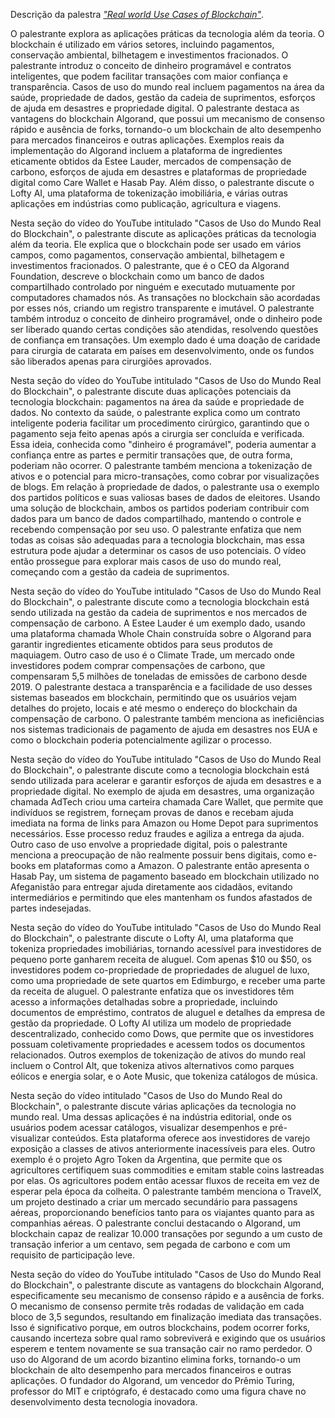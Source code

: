 Descrição da palestra *["Real world Use Cases of Blockchain"](https://www.youtube.com/watch?v=gKA1mzajwyA)*.

O palestrante explora as aplicações práticas da tecnologia além da teoria. O blockchain é utilizado em vários setores, incluindo pagamentos, conservação ambiental, bilhetagem e investimentos fracionados. O palestrante introduz o conceito de dinheiro programável e contratos inteligentes, que podem facilitar transações com maior confiança e transparência. Casos de uso do mundo real incluem pagamentos na área da saúde, propriedade de dados, gestão da cadeia de suprimentos, esforços de ajuda em desastres e propriedade digital. O palestrante destaca as vantagens do blockchain Algorand, que possui um mecanismo de consenso rápido e ausência de forks, tornando-o um blockchain de alto desempenho para mercados financeiros e outras aplicações. Exemplos reais da implementação do Algorand incluem a plataforma de ingredientes eticamente obtidos da Estee Lauder, mercados de compensação de carbono, esforços de ajuda em desastres e plataformas de propriedade digital como Care Wallet e Hasab Pay. Além disso, o palestrante discute o Lofty AI, uma plataforma de tokenização imobiliária, e várias outras aplicações em indústrias como publicação, agricultura e viagens.

Nesta seção do vídeo do YouTube intitulado "Casos de Uso do Mundo Real do Blockchain", o palestrante discute as aplicações práticas da tecnologia além da teoria. Ele explica que o blockchain pode ser usado em vários campos, como pagamentos, conservação ambiental, bilhetagem e investimentos fracionados. O palestrante, que é o CEO da Algorand Foundation, descreve o blockchain como um banco de dados compartilhado controlado por ninguém e executado mutuamente por computadores chamados nós. As transações no blockchain são acordadas por esses nós, criando um registro transparente e imutável. O palestrante também introduz o conceito de dinheiro programável, onde o dinheiro pode ser liberado quando certas condições são atendidas, resolvendo questões de confiança em transações. Um exemplo dado é uma doação de caridade para cirurgia de catarata em países em desenvolvimento, onde os fundos são liberados apenas para cirurgiões aprovados.

Nesta seção do vídeo do YouTube intitulado "Casos de Uso do Mundo Real do Blockchain", o palestrante discute duas aplicações potenciais da tecnologia blockchain: pagamentos na área da saúde e propriedade de dados. No contexto da saúde, o palestrante explica como um contrato inteligente poderia facilitar um procedimento cirúrgico, garantindo que o pagamento seja feito apenas após a cirurgia ser concluída e verificada. Essa ideia, conhecida como "dinheiro é programável", poderia aumentar a confiança entre as partes e permitir transações que, de outra forma, poderiam não ocorrer. O palestrante também menciona a tokenização de ativos e o potencial para micro-transações, como cobrar por visualizações de blogs. Em relação à propriedade de dados, o palestrante usa o exemplo dos partidos políticos e suas valiosas bases de dados de eleitores. Usando uma solução de blockchain, ambos os partidos poderiam contribuir com dados para um banco de dados compartilhado, mantendo o controle e recebendo compensação por seu uso. O palestrante enfatiza que nem todas as coisas são adequadas para a tecnologia blockchain, mas essa estrutura pode ajudar a determinar os casos de uso potenciais. O vídeo então prossegue para explorar mais casos de uso do mundo real, começando com a gestão da cadeia de suprimentos.

Nesta seção do vídeo do YouTube intitulado "Casos de Uso do Mundo Real do Blockchain", o palestrante discute como a tecnologia blockchain está sendo utilizada na gestão da cadeia de suprimentos e nos mercados de compensação de carbono. A Estee Lauder é um exemplo dado, usando uma plataforma chamada Whole Chain construída sobre o Algorand para garantir ingredientes eticamente obtidos para seus produtos de maquiagem. Outro caso de uso é o Climate Trade, um mercado onde investidores podem comprar compensações de carbono, que compensaram 5,5 milhões de toneladas de emissões de carbono desde 2019. O palestrante destaca a transparência e a facilidade de uso desses sistemas baseados em blockchain, permitindo que os usuários vejam detalhes do projeto, locais e até mesmo o endereço do blockchain da compensação de carbono. O palestrante também menciona as ineficiências nos sistemas tradicionais de pagamento de ajuda em desastres nos EUA e como o blockchain poderia potencialmente agilizar o processo.

Nesta seção do vídeo do YouTube intitulado "Casos de Uso do Mundo Real do Blockchain", o palestrante discute como a tecnologia blockchain está sendo utilizada para acelerar e garantir esforços de ajuda em desastres e a propriedade digital. No exemplo de ajuda em desastres, uma organização chamada AdTech criou uma carteira chamada Care Wallet, que permite que indivíduos se registrem, forneçam provas de danos e recebam ajuda imediata na forma de links para Amazon ou Home Depot para suprimentos necessários. Esse processo reduz fraudes e agiliza a entrega da ajuda. Outro caso de uso envolve a propriedade digital, pois o palestrante menciona a preocupação de não realmente possuir bens digitais, como e-books em plataformas como a Amazon. O palestrante então apresenta o Hasab Pay, um sistema de pagamento baseado em blockchain utilizado no Afeganistão para entregar ajuda diretamente aos cidadãos, evitando intermediários e permitindo que eles mantenham os fundos afastados de partes indesejadas.

Nesta seção do vídeo do YouTube intitulado "Casos de Uso do Mundo Real do Blockchain", o palestrante discute o Lofty AI, uma plataforma que tokeniza propriedades imobiliárias, tornando acessível para investidores de pequeno porte ganharem receita de aluguel. Com apenas $10 ou $50, os investidores podem co-propriedade de propriedades de aluguel de luxo, como uma propriedade de sete quartos em Edimburgo, e receber uma parte da receita de aluguel. O palestrante enfatiza que os investidores têm acesso a informações detalhadas sobre a propriedade, incluindo documentos de empréstimo, contratos de aluguel e detalhes da empresa de gestão da propriedade. O Lofty AI utiliza um modelo de propriedade descentralizado, conhecido como Dows, que permite que os investidores possuam coletivamente propriedades e acessem todos os documentos relacionados. Outros exemplos de tokenização de ativos do mundo real incluem o Control Alt, que tokeniza ativos alternativos como parques eólicos e energia solar, e o Aote Music, que tokeniza catálogos de música.

Nesta seção do vídeo intitulado "Casos de Uso do Mundo Real do Blockchain", o palestrante discute várias aplicações da tecnologia no mundo real. Uma dessas aplicações é na indústria editorial, onde os usuários podem acessar catálogos, visualizar desempenhos e pré-visualizar conteúdos. Esta plataforma oferece aos investidores de varejo exposição a classes de ativos anteriormente inacessíveis para eles. Outro exemplo é o projeto Agro Token da Argentina, que permite que os agricultores certifiquem suas commodities e emitam stable coins lastreadas por elas. Os agricultores podem então acessar fluxos de receita em vez de esperar pela época da colheita. O palestrante também menciona o TravelX, um projeto destinado a criar um mercado secundário para passagens aéreas, proporcionando benefícios tanto para os viajantes quanto para as companhias aéreas. O palestrante conclui destacando o Algorand, um blockchain capaz de realizar 10.000 transações por segundo a um custo de transação inferior a um centavo, sem pegada de carbono e com um requisito de participação leve.

Nesta seção do vídeo do YouTube intitulado "Casos de Uso do Mundo Real do Blockchain", o palestrante discute as vantagens do blockchain Algorand, especificamente seu mecanismo de consenso rápido e a ausência de forks. O mecanismo de consenso permite três rodadas de validação em cada bloco de 3,5 segundos, resultando em finalização imediata das transações. Isso é significativo porque, em outros blockchains, podem ocorrer forks, causando incerteza sobre qual ramo sobreviverá e exigindo que os usuários esperem e tentem novamente se sua transação cair no ramo perdedor. O uso do Algorand de um acordo bizantino elimina forks, tornando-o um blockchain de alto desempenho para mercados financeiros e outras aplicações. O fundador do Algorand, um vencedor do Prêmio Turing, professor do MIT e criptógrafo, é destacado como uma figura chave no desenvolvimento desta tecnologia inovadora.
